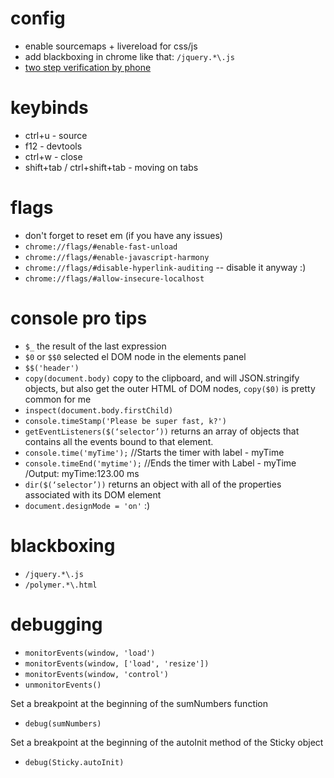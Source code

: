 # config

- enable sourcemaps + livereload for css/js
- add blackboxing in chrome like that: `/jquery.*\.js`
- [two step verification by phone](https://www.google.com/intl/ru/landing/2step/)

# keybinds

- ctrl+u - source
- f12 - devtools
- ctrl+w - close
- shift+tab / ctrl+shift+tab - moving on tabs

# flags

- don't forget to reset em (if you have any issues)
- `chrome://flags/#enable-fast-unload`
- `chrome://flags/#enable-javascript-harmony`
- `chrome://flags/#disable-hyperlink-auditing` -- disable it anyway :)
- `chrome://flags/#allow-insecure-localhost`

# console pro tips

- `$_` the result of the last expression
- `$0` or `$$0` selected el DOM node in the elements panel
- `$$('header')`
- `copy(document.body)` copy to the clipboard, and will JSON.stringify objects, but also get the outer HTML of DOM nodes, `copy($0)` is pretty common for me
- `inspect(document.body.firstChild)`
- `console.timeStamp('Please be super fast, k?')`
- `getEventListeners($(‘selector’))` returns an array of objects that contains all the events bound to that element. 
- `console.time('myTime');` //Starts the timer with label - myTime
- `console.timeEnd('mytime');` //Ends the timer with Label - myTime /Output: myTime:123.00 ms
- `dir($(‘selector’))` returns an object with all of the properties associated with its DOM element
- `document.designMode = 'on'` :)

# blackboxing

- `/jquery.*\.js`
- `/polymer.*\.html`

# debugging

- `monitorEvents(window, 'load')`
- `monitorEvents(window, ['load', 'resize'])`
- `monitorEvents(window, 'control')`
- `unmonitorEvents()`

Set a breakpoint at the beginning of the sumNumbers function

- `debug(sumNumbers)`

Set a breakpoint at the beginning of the autoInit method of the Sticky object

- `debug(Sticky.autoInit)`
